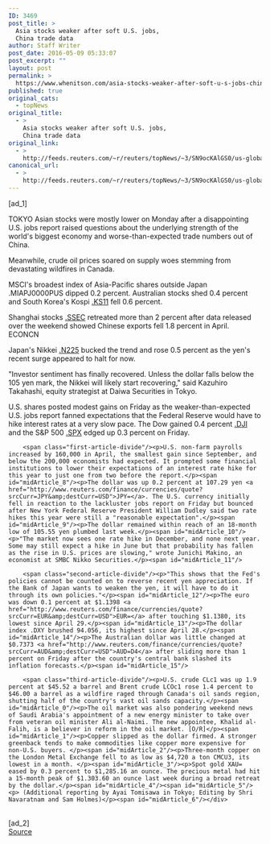 ```yaml
---
ID: 3469
post_title: >
  Asia stocks weaker after soft U.S. jobs,
  China trade data
author: Staff Writer
post_date: 2016-05-09 05:33:07
post_excerpt: ""
layout: post
permalink: >
  https://www.whenitson.com/asia-stocks-weaker-after-soft-u-s-jobs-china-trade-data/
published: true
original_cats:
  - topNews
original_title:
  - >
    Asia stocks weaker after soft U.S. jobs,
    China trade data
original_link:
  - >
    http://feeds.reuters.com/~r/reuters/topNews/~3/SN9ocKAlGS0/us-global-markets-idUSKCN0Y0015
canonical_url:
  - >
    http://feeds.reuters.com/~r/reuters/topNews/~3/SN9ocKAlGS0/us-global-markets-idUSKCN0Y0015
---
```

 [ad_1]
<br><div id="articleText">
<span id="midArticle_start"/>

<span id="midArticle_0"/><span class="focusParagraph" readability="4"><p><span class="articleLocation">TOKYO</span> Asian stocks were mostly lower on Monday after a disappointing  U.S. jobs report raised questions about the underlying strength of the world's biggest economy and worse-than-expected trade numbers out of China.</p></span><span id="midArticle_1"/><p>Meanwhile, crude oil prices soared on supply woes stemming from devastating wildfires in Canada.</p><span id="midArticle_2"/><p>MSCI's broadest index of Asia-Pacific shares outside Japan .MIAPJ0000PUS dipped 0.2 percent. Australian stocks  shed 0.4 percent and South Korea's Kospi <a href="http://www.reuters.com/finance/markets/index?symbol=kr%21kspi">.KS11</a> fell 0.6 percent.</p><span id="midArticle_3"/><p>Shanghai stocks <a href="http://www.reuters.com/finance/markets/index?symbol=cn%21SHI">.SSEC</a> retreated more than 2 percent after data released over the weekend showed Chinese exports fell 1.8 percent in April. ECONCN</p><span id="midArticle_4"/><p>Japan's Nikkei <a href="http://www.reuters.com/finance/markets/index?symbol=jp%21n225">.N225</a> bucked the trend and rose 0.5 percent as the yen's recent surge appeared to halt for now.</p><span id="midArticle_5"/><p>"Investor sentiment has finally recovered. Unless the dollar falls below the 105 yen mark, the Nikkei will likely start recovering," said Kazuhiro Takahashi, equity strategist at Daiwa Securities in Tokyo.</p><span id="midArticle_6"/><p>U.S. shares posted modest gains on Friday as the weaker-than-expected U.S. jobs report fanned expectations that the Federal Reserve would have to hike interest rates at a very slow pace. The Dow gained 0.4 percent <a href="http://www.reuters.com/finance/markets/index?symbol=us%21dji">.DJI</a> and the S&amp;P 500 <a href="http://www.reuters.com/finance/markets/index?symbol=us%21spx">.SPX</a> edged up 0.3 percent on Friday.</p><span id="midArticle_7"/>
        
        <span class="first-article-divide"/><p>U.S. non-farm payrolls increased by 160,000 in April, the smallest gain since September, and below the 200,000 economists had expected. It prompted some financial institutions to lower their expectations of an interest rate hike for this year to just one from two before the report.</p><span id="midArticle_8"/><p>The dollar was up 0.2 percent at 107.29 yen <a href="http://www.reuters.com/finance/currencies/quote?srcCurr=JPY&amp;destCurr=USD">JPY=</a>. The U.S. currency initially fell in reaction to the lackluster jobs report on Friday but bounced after New York Federal Reserve President William Dudley said two rate hikes this year were still a "reasonable expectation".</p><span id="midArticle_9"/><p>The dollar remained within reach of an 18-month low of 105.55 yen plumbed last week.</p><span id="midArticle_10"/><p>"The market now sees one rate hike in December, and none next year. Some may still expect a hike in June but that probability has fallen as the rise in U.S. prices are slowing," wrote Junichi Makino, an economist at SMBC Nikko Securities.</p><span id="midArticle_11"/>
        
        <span class="second-article-divide"/><p>"This shows that the Fed's policies cannot be counted on to reverse recent yen appreciation. If the Bank of Japan wants to weaken the yen, it will have to do it through its own policies."</p><span id="midArticle_12"/><p>The euro was down 0.1 percent at $1.1398 <a href="http://www.reuters.com/finance/currencies/quote?srcCurr=EUR&amp;destCurr=USD">EUR=</a> after touching $1.1380, its lowest since April 29.</p><span id="midArticle_13"/><p>The dollar index .DXY brushed 94.056, its highest since April 28.</p><span id="midArticle_14"/><p>The Australian dollar was little changed at $0.7373 <a href="http://www.reuters.com/finance/currencies/quote?srcCurr=AUD&amp;destCurr=USD">AUD=D4</a> after sliding more than 1 percent on Friday after the country's central bank slashed its inflation forecasts.</p><span id="midArticle_15"/>
        
        <span class="third-article-divide"/><p>U.S. crude CLc1 was up 1.9 percent at $45.52 a barrel and Brent crude LCOc1 rose 1.4 percent to $46.00 a barrel as a wildfire raged through Canada's oil sands region, shutting half of the country's vast oil sands capacity.</p><span id="midArticle_0"/><p>The oil market was also pondering weekend news of Saudi Arabia's appointment of a new energy minister to take over from veteran oil minister Ali al-Naimi. The new appointee, Khalid al-Falih, is a believer in reform in the oil market. [O/R]</p><span id="midArticle_1"/><p>Copper slipped as the dollar firmed. A stronger greenback tends to make commodities like copper more expensive for non-U.S. buyers. </p><span id="midArticle_2"/><p>Three-month copper on the London Metal Exchange fell to as low as $4,720 a ton CMCU3, its lowest in a month. </p><span id="midArticle_3"/><p>Spot gold XAU= eased by 0.3 percent to $1,285.16 an ounce. The precious metal had hit a 15-month peak of $1.303.60 an ounce last week during a broad retreat by the dollar.</p><span id="midArticle_4"/><span id="midArticle_5"/><p> (Additional reporting by Ayai Tomisawa in Tokyo; Editing by Shri Navaratnam and Sam Holmes)</p><span id="midArticle_6"/></div>
<br>[ad_2]
<br><a href="http://feeds.reuters.com/~r/reuters/topNews/~3/SN9ocKAlGS0/us-global-markets-idUSKCN0Y0015">Source </a>